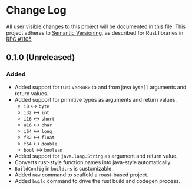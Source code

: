 # Change Log

All user visible changes to this project will be documented in this file.
This project adheres to [Semantic Versioning](http://semver.org/), as described
for Rust libraries in [RFC #1105](https://github.com/rust-lang/rfcs/blob/master/text/1105-api-evolution.md)

## 0.1.0 (Unreleased)

### Added

* Added support for rust `Vec<u8>` to and from java `byte[]` arguments and return values.
* Added support for primitive types as arguments and return values.
  * `i8` <-> `byte`
  * `i32` <-> `int`
  * `i16` <-> `short`
  * `u16` <-> `char`
  * `i64` <-> `long`
  * `f32` <-> `float`
  * `f64` <-> `double`
  * `bool` <-> `boolean`
* Added support for `java.lang.String` as argument and return value.
* Converts rust-style function names into java-style automatically.
* `BuildConfig` in `build.rs` is customizable.
* Added `new` command to scaffold a roast-based project.
* Added `build` command to drive the rust build and codegen process.